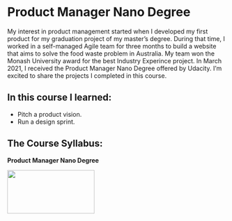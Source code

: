 # Product Manager Nano Degree 

My interest in product management started when I developed my first product for my graduation project of my master’s degree. During that time, I worked in a self-managed Agile team for three months to build a website that aims to solve the food waste problem in Australia. My team won the Monash University award for the best Industry Experince project. In March 2021, I received the Product Manager Nano Degree offered by Udacity. I’m excited to share the projects I completed in this course. 



## In this course I learned: 
-  Pitch a product vision. 
-  Run a design sprint.

## The Course Syllabus:

**Product Manager Nano Degree**

[<img src="https://user-images.githubusercontent.com/67848891/112593206-35542b80-8e18-11eb-8a8c-169d4419c1d8.png" width="200" height="100" >](https://d20vrrgs8k4bvw.cloudfront.net/documents/en-US/Product+Manager+Nanodegree+Program+Syllabus.pdf)



